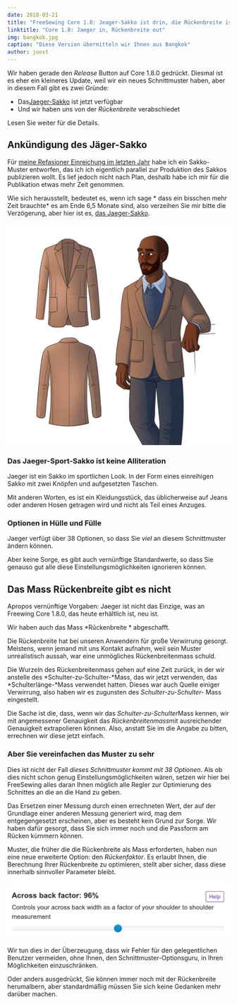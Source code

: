 ```yaml
---
date: 2018-03-21
title: "FreeSewing Core 1.8: Jeager-Sakko ist drin, die Rückenbreite ist raus"
linktitle: "Core 1.8: Jaeger in, Rückenbreite out"
img: bangkok.jpg
caption: "Diese Version übermitteln wir Ihnen aus Bangkok"
author: joost
---
```


Wir haben gerade den *Release* Button auf Core 1.8.0 gedrückt. Diesmal ist es eher ein kleineres Update, weil wir ein neues Schnittmuster haben, aber in diesem Fall gibt es zwei Gründe:

 - Das[Jaeger-Sakko](/patterns/jaeger) ist jetzt verfügbar
 - Und wir haben uns von der *Rückenbreite* verabschiedet

Lesen Sie weiter für die Details.

## Ankündigung des Jäger-Sakko

Für [meine Refasioner Einreichung im letzten Jahr](/blog/the-refashioners-2017/) habe ich ein Sakko-Muster entworfen, das ich ich eigentlich parallel zur Produktion des Sakkos publizieren wollt. Es lief jedoch nicht nach Plan, deshalb habe ich mir für die Publikation etwas mehr Zeit genommen.

Wie sich herausstellt, bedeutet es, wenn ich sage * dass ein bisschen mehr Zeit brauchte* es am Ende 6,5 Monate sind, also verzeihen Sie mir bitte die Verzögerung, aber hier ist es, [das Jaeger-Sakko](/patterns/jaeger).

![Beachten Sie, dass ich damals in meinem Beitrag über den Blake Blazer gesprochen habe, aber ich habe ihn seitdem umbenannt, weil Jaeger-Sakko einfach cooler ist](jaeger.jpg)

### Das Jaeger-Sport-Sakko ist keine Alliteration

Jaeger ist ein Sakko im sportlichen Look. In der Form eines einreihigen Sakko mit zwei Knöpfen und aufgesetzten Taschen.

Mit anderen Worten, es ist ein Kleidungsstück, das üblicherweise auf Jeans oder anderen Hosen getragen wird und nicht als Teil eines Anzuges.

### Optionen in Hülle und Fülle

Jaeger verfügt über 38 Optionen, so dass Sie *viel* an diesem Schnittmuster ändern können.

Aber keine Sorge, es gibt auch vernünftige Standardwerte, so dass Sie genauso gut alle diese Einstellungsmöglichkeiten ignorieren können.

## Das Mass Rückenbreite gibt es nicht

Apropos vernünftige Vorgaben: Jaeger ist nicht das Einzige, was an Freewing Core 1.8.0, das heute erhältlich ist, neu ist.

Wir haben auch das Mass *Rückenbreite * abgeschafft.

Die Rückenbreite hat bei unseren Anwendern für große Verwirrung gesorgt. Meistens, wenn jemand mit uns Kontakt aufnahm, weil sein Muster unrealistisch aussah, war eine unmögliches Rückenbreitenmass schuld.

Die Wurzeln des Rückenbreitenmass gehen auf eine Zeit zurück, in der wir anstelle des *Schulter-zu-Schulter-*Mass, das wir jetzt verwenden, das *Schulterlänge-*Mass verwendet hatten. Dieses war auch Quelle einiger Verwirrung, also haben wir es zugunsten des *Schulter-zu-Schulter-* Mass eingestellt.

Die Sache ist die, dass, wenn wir das *Schulter-zu-Schulter*Mass kennen, wir mit angemessener Genauigkeit das *Rückenbreitenmass*mit ausreichender Genauigkeit extrapolieren können. Also, anstatt Sie im die Angabe zu bitten, errechnen wir diese jetzt einfach.

### Aber Sie vereinfachen das Muster zu sehr

Dies ist nicht der Fall *dieses Schnittmuster kommt mit 38 Optionen*. Als ob dies nicht schon genug Einstellungsmöglichkeiten wären, setzen wir hier bei FreeSewing alles daran Ihnen möglich alle Regler zur Optimierung des Schnittes an die an die Hand zu geben.

Das Ersetzen einer Messung durch einen errechneten Wert, der auf der Grundlage einer anderen Messung generiert wird, mag dem entgegengesetzt erscheinen, aber es besteht kein Grund zur Sorge. Wir haben dafür gesorgt, dass Sie sich immer noch und die Passform am Rücken kümmern können.

Muster, die früher die die Rückenbreite als Mass erforderten, haben nun eine neue erweiterte Option: den *Rückenfaktor*. Es erlaubt Ihnen, die Berechnung Ihrer Rückenbreite zu optimieren, stellt aber sicher, dass diese innerhalb sinnvoller Parameter bleibt.

![Der Rückenbreitenfaktor](acrossback.png)

Wir tun dies in der Überzeugung, dass wir Fehler für den gelegentlichen Benutzer vermeiden, ohne Ihnen, den Schnittmuster-Optionsguru, in Ihren Möglichkeiten einzuschränken.

Oder anders ausgedrückt, Sie können immer noch mit der Rückenbreite herumalbern, aber standardmäßig müssen Sie sich keine Gedanken mehr darüber machen.
